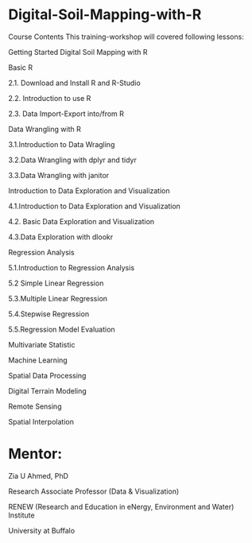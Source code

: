 # Digital-Soil-Mapping-with-R
Course Contents
This training-workshop will covered following lessons:

Getting Started Digital Soil Mapping with R

Basic R

2.1. Download and Install R and R-Studio

2.2. Introduction to use R

2.3. Data Import-Export into/from R

Data Wrangling with R

3.1.Introduction to Data Wragling

3.2.Data Wrangling with dplyr and tidyr

3.3.Data Wrangling with janitor

Introduction to Data Exploration and Visualization

4.1.Introduction to Data Exploration and Visualization

4.2. Basic Data Exploration and Visualization

4.3.Data Exploration with dlookr

Regression Analysis

5.1.Introduction to Regression Analysis

5.2 Simple Linear Regression

5.3.Multiple Linear Regression

5.4.Stepwise Regression

5.5.Regression Model Evaluation

Multivariate Statistic

Machine Learning

Spatial Data Processing

Digital Terrain Modeling

Remote Sensing

Spatial Interpolation

# Mentor:
Zia U Ahmed, PhD

Research Associate Professor (Data & Visualization)

RENEW (Research and Education in eNergy, Environment and Water) Institute

University at Buffalo
